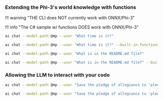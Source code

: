 ### Extending the Phi-3's world knowledge with functions

!!! warning "THE CLI does NOT currently work with ONNX/Phi-3"

!!! info "The C# sample w/ functions DOES work with ONNX/Phi-3"

``` bash title="Without functions"
ai chat --model-path @mp --user "What time is it?"
```

``` bash title="With built-in functions"
ai chat --model-path @mp --user "What time is it?" --built-in-functions
```

``` bash title="File interaction without functions"
ai chat --model-path @mp --user "What is in the README.md file?"
```

``` bash title="File interaction with built-in functions"
ai chat --model-path @mp --user "What is in the README.md file?" --built-in-functions
```

### Allowing the LLM to interact with your code

``` bash title="Without functions"
ai chat --model-path @mp --user "Save the pledge of allegiance to 'pledge.txt'"
```

``` bash title="With built-in functions"
ai chat --model-path @mp --user "Save the pledge of allegiance to 'pledge.txt'" --built-in-functions
```
